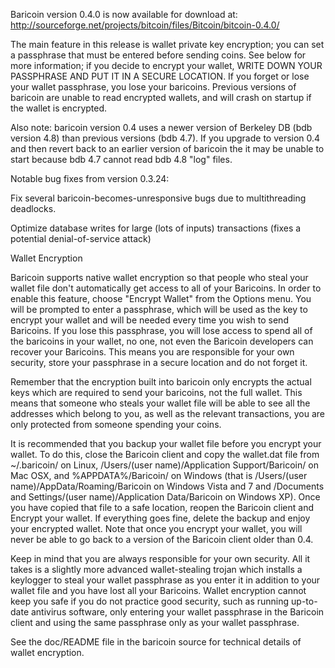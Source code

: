 Baricoin version 0.4.0 is now available for download at:
http://sourceforge.net/projects/bitcoin/files/Bitcoin/bitcoin-0.4.0/

The main feature in this release is wallet private key encryption;
you can set a passphrase that must be entered before sending coins.
See below for more information; if you decide to encrypt your wallet,
WRITE DOWN YOUR PASSPHRASE AND PUT IT IN A SECURE LOCATION. If you
forget or lose your wallet passphrase, you lose your baricoins.
Previous versions of baricoin are unable to read encrypted wallets,
and will crash on startup if the wallet is encrypted.

Also note: baricoin version 0.4 uses a newer version of Berkeley DB
(bdb version 4.8) than previous versions (bdb 4.7). If you upgrade
to version 0.4 and then revert back to an earlier version of baricoin
the it may be unable to start because bdb 4.7 cannot read bdb 4.8
"log" files.


Notable bug fixes from version 0.3.24:

Fix several baricoin-becomes-unresponsive bugs due to multithreading
deadlocks.

Optimize database writes for large (lots of inputs) transactions
(fixes a potential denial-of-service attack)


Wallet Encryption

Baricoin supports native wallet encryption so that people who steal your
wallet file don't automatically get access to all of your Baricoins.
In order to enable this feature, choose "Encrypt Wallet" from the
Options menu.  You will be prompted to enter a passphrase, which
will be used as the key to encrypt your wallet and will be needed
every time you wish to send Baricoins.  If you lose this passphrase,
you will lose access to spend all of the baricoins in your wallet,
no one, not even the Baricoin developers can recover your Baricoins.
This means you are responsible for your own security, store your
passphrase in a secure location and do not forget it.

Remember that the encryption built into baricoin only encrypts the
actual keys which are required to send your baricoins, not the full
wallet.  This means that someone who steals your wallet file will
be able to see all the addresses which belong to you, as well as the
relevant transactions, you are only protected from someone spending
your coins.

It is recommended that you backup your wallet file before you
encrypt your wallet.  To do this, close the Baricoin client and
copy the wallet.dat file from ~/.baricoin/ on Linux, /Users/(user
name)/Application Support/Baricoin/ on Mac OSX, and %APPDATA%/Baricoin/
on Windows (that is /Users/(user name)/AppData/Roaming/Baricoin on
Windows Vista and 7 and /Documents and Settings/(user name)/Application
Data/Baricoin on Windows XP).  Once you have copied that file to a
safe location, reopen the Baricoin client and Encrypt your wallet.
If everything goes fine, delete the backup and enjoy your encrypted
wallet.  Note that once you encrypt your wallet, you will never be
able to go back to a version of the Baricoin client older than 0.4.

Keep in mind that you are always responsible for your own security.
All it takes is a slightly more advanced wallet-stealing trojan which
installs a keylogger to steal your wallet passphrase as you enter it
in addition to your wallet file and you have lost all your Baricoins.
Wallet encryption cannot keep you safe if you do not practice
good security, such as running up-to-date antivirus software, only
entering your wallet passphrase in the Baricoin client and using the
same passphrase only as your wallet passphrase.

See the doc/README file in the baricoin source for technical details
of wallet encryption.

